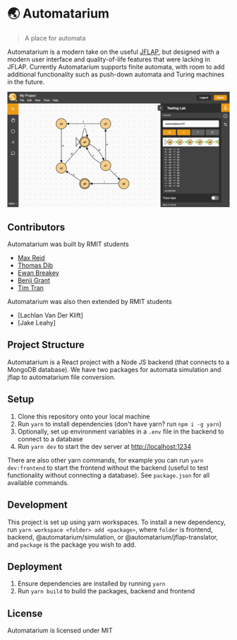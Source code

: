 # 🌏 Automatarium

> A place for automata

Automatarium is a modern take on the useful [JFLAP](https://www.jflap.org/), but designed with a modern user interface and quality-of-life features that were lacking in JFLAP. Currently Automatarium supports finite automata, with room to add additional functionality such as push-down automata and Turing machines in the future.

![Screenshot of Automatarium editor](./screenshot.png)

## Contributors

Automatarium was built by RMIT students

- [Max Reid](https://github.com/Prydeton)
- [Thomas Dib](https://github.com/tdib)
- [Ewan Breakey](https://github.com/giraugh)
- [Benji Grant](https://github.com/GRA0007)
- [Tim Tran](https://github.com/spacediscotqtt)

Automatarium was also then extended by RMIT students

- [Lachlan Van Der Klift]
- [Jake Leahy]

## Project Structure

Automatarium is a React project with a Node JS backend (that connects to a MongoDB database). We have two packages for automata simulation and jflap to automatarium file conversion.

## Setup

1. Clone this repository onto your local machine
2. Run `yarn` to install dependencies (don't have yarn? run `npm i -g yarn`)
3. Optionally, set up environment variables in a `.env` file in the backend to connect to a database
4. Run `yarn dev` to start the dev server at [http://localhost:1234](http://localhost:1234)

There are also other yarn commands, for example you can run `yarn dev:frontend` to start the frontend without the backend (useful to test functionality without connecting a database). See `package.json` for all available commands.

## Development

This project is set up using yarn workspaces. To install a new dependency, run `yarn workspace <folder> add <package>`, where `folder` is frontend, backend, @automatarium/simulation, or @automatarium/jflap-translator, and `package` is the package you wish to add.

## Deployment

1. Ensure dependencies are installed by running `yarn`
2. Run `yarn build` to build the packages, backend and frontend

## License

Automatarium is licensed under MIT
